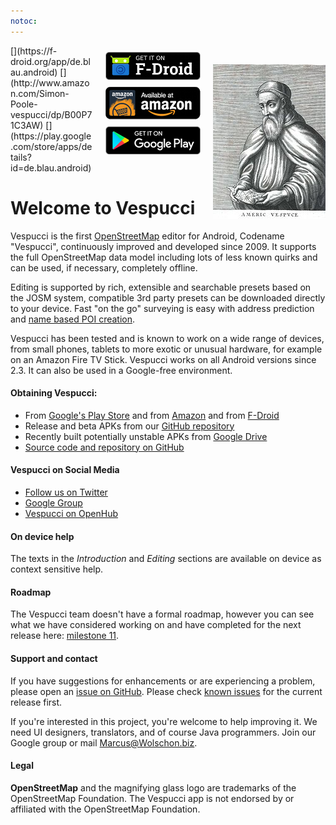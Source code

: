 ```yaml
---
notoc:
---
```


<img src="180px-Amerigo_Vespucci.jpg" style="padding-top:30px;padding-left:20px;float:right">
[<img src="badge-f-droid.png" style="padding-top:10px;padding-left:20px;float:right">](https://f-droid.org/app/de.blau.android)
[<img src="badge-amazon-appstore.png" style="padding-top:10px;padding-left:20px;float:right">](http://www.amazon.com/Simon-Poole-vespucci/dp/B00P71C3AW)
[<img src="badge-google-play.png" style="padding-top:10px;padding-left:20px;float:right">](https://play.google.com/store/apps/details?id=de.blau.android)

# Welcome to Vespucci 
Vespucci is the first [OpenStreetMap](//openstreetmap.org) editor for Android, Codename "Vespucci", continuously improved and developed since 2009. It supports the full OpenStreetMap data model including lots of less known quirks and can be used, if necessary, completely offline. 

Editing is supported by rich, extensible and searchable presets based on the JOSM system, compatible 3rd party presets can be downloaded directly to your device. Fast "on the go" surveying is easy with address prediction and [name based POI creation](markdown/tutorials/name_suggestions.md).

Vespucci has been tested and is known to work on a wide range of devices, from small phones, tablets to more exotic or unusual hardware, for example on an Amazon Fire TV Stick. Vespucci works on all Android versions since 2.3. It can also be used in a Google-free environment.

#### Obtaining Vespucci:

 * From [Google's Play Store](https://play.google.com/store/apps/details?id=de.blau.android) and from [Amazon](http://www.amazon.com/Simon-Poole-vespucci/dp/B00P71C3AW/ref=sr_1_1?s=mobile-apps&ie=UTF8&qid=1447617332&sr=1-1&keywords=vespucci) and from [F-Droid](https://f-droid.org/app/de.blau.android)
 * Release and beta APKs from our [GitHub repository](https://github.com/MarcusWolschon/osmeditor4android/releases)
 * Recently built potentially unstable APKs from [Google Drive](https://drive.google.com/folderview?id=0B9pKLmh8s1h8bFI5bGd4VnhYWkk&usp=sharing)
 * [Source code and repository on GitHub](https://github.com/MarcusWolschon/osmeditor4android)

#### Vespucci on Social Media

 * [Follow us on Twitter](https://twitter.com/vespucci_editor)
 * [Google Group](https://groups.google.com/forum/#!forum/osmeditor4android)
 * [Vespucci on OpenHub](https://www.openhub.net/p/osmeditor4android)

#### On device help

The texts in the _Introduction_ and _Editing_ sections are available on device as context sensitive help.

#### Roadmap

The Vespucci team doesn't have a formal roadmap, however you can see what we have considered working on and have completed for the next release here: [milestone 11](https://github.com/MarcusWolschon/osmeditor4android/issues?q=milestone%3A11).

#### Support and contact

If you have suggestions for enhancements or are experiencing a problem, please open an [issue on GitHub](https://github.com/MarcusWolschon/osmeditor4android/issues). Please check [known issues](https://github.com/MarcusWolschon/osmeditor4android/issues?q=is%3Aopen+is%3Aissue+label%3A%22Known+issue%22) for the current release first.

If you're interested in this project, you're welcome to help improving it. We need UI designers, translators, and of course Java programmers. Join our Google group or mail Marcus@Wolschon.biz.

#### Legal 

__OpenStreetMap__ and the magnifying glass logo are trademarks of the OpenStreetMap Foundation. The Vespucci app is not endorsed by or affiliated with the OpenStreetMap Foundation. 

